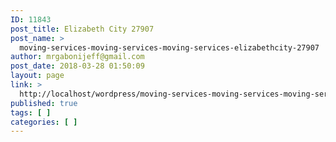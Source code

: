 ```yaml
---
ID: 11843
post_title: Elizabeth City 27907
post_name: >
  moving-services-moving-services-moving-services-elizabethcity-27907
author: mrgabonijeff@gmail.com
post_date: 2018-03-28 01:50:09
layout: page
link: >
  http://localhost/wordpress/moving-services-moving-services-moving-services-elizabethcity-27907/
published: true
tags: [ ]
categories: [ ]
---
```


